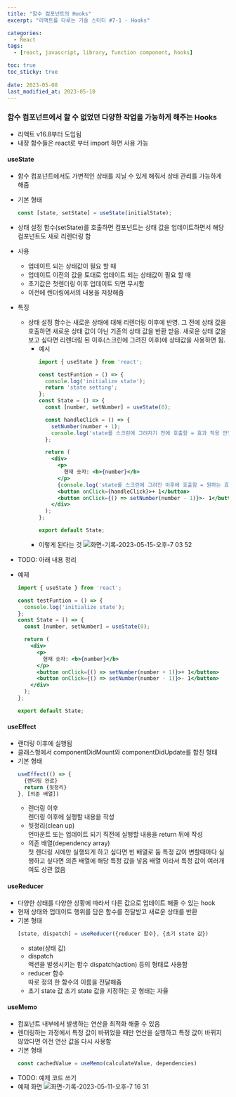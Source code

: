 ```yaml
---
title: "함수 컴포넌트의 Hooks"
excerpt: "리액트를 다루는 기술 스터디 #7-1 - Hooks"

categories:
  - React
tags:
  - [react, javascript, library, function component, hooks]

toc: true
toc_sticky: true
 
date: 2023-05-08
last_modified_at: 2023-05-10
---
```


### 함수 컴포넌트에서 할 수 없었던 다양한 작업을 가능하게 해주는 Hooks
- 리액트 v16.8부터 도입됨
- 내장 함수들은 react로 부터 import 하면 사용 가능

#### useState
- 함수 컴포넌트에서도 가변적인 상태를 지닐 수 있게 해줘서 상태 관리를 가능하게 해줌
- 기본 형태
  ```js
  const [state, setState] = useState(initialState);
  ```
- 상태 설정 함수(setState)를 호출하면 컴포넌트는 상태 값을 업데이트하면서 해당 컴포넌트도 새로 리렌더링 함
- 사용
  - 업데이트 되는 상태값이 필요 할 때
  - 업데이트 이전의 값을 토대로 업데이트 되는 상태값이 필요 할 때
  - 초기값은 첫렌더링 이후 업데이트 되면 무시함
  - 이전에 렌더링에서의 내용을 저장해줌
- 특징
  - 상태 설정 함수는 새로운 상태에 대해 리렌더링 이후에 반영. 그 전에 상태 값을 호출하면 새로운 상태 값이 아닌 기존의 상태 값을 반환 받음. 새로운 상태 값을 보고 싶다면 리렌더링 된 이후(스크린에 그려진 이후)에 상태값을 사용하면 됨.
    - 예시
      ```jsx
      import { useState } from 'react';

      const testFuntion = () => {
        console.log('initialize state');
        return 'state setting';
      };
      const State = () => {
        const [number, setNumber] = useState(0);

        const handleClick = () => {
          setNumber(number + 1);
          console.log('state를 스크린에 그려지기 전에 호출함 = 효과 적용 안됨', number);
        };

        return (
          <div>
            <p>
              현재 숫자: <b>{number}</b>
            </p>
            {console.log('state를 스크린에 그려진 이후에 호출함 = 원하는 효과가 적용됨', number)}
            <button onClick={handleClick}>+ 1</button>
            <button onClick={() => setNumber(number - 1)}>- 1</button>
          </div>
        );
      };

      export default State;
      ```
    - 이렇게 된다는 것
      ![화면-기록-2023-05-15-오후-7 03 52](https://github.com/sunmerrr/sunmerrr.github.io/assets/65106740/6ef300da-ffe8-41f1-8fcb-66e368e7aff9)

- TODO: 아래 내용 정리
  <!-- Updating state based on the previous state 
  Suppose the age is 42. This handler calls setAge(age + 1) three times:

    ```js
    function handleClick() {
      setAge(age + 1); // setAge(42 + 1)
      setAge(age + 1); // setAge(42 + 1)
      setAge(age + 1); // setAge(42 + 1)
    }
    ```
  However, after one click, age will only be 43 rather than 45! This is because calling the set function does not update the age state variable in the already running code. So each setAge(age + 1) call becomes setAge(43).

  To solve this problem, you may pass an updater function to setAge instead of the next state:
    ```js
    function handleClick() {
      setAge(a => a + 1); // setAge(42 => 43)
      setAge(a => a + 1); // setAge(43 => 44)
      setAge(a => a + 1); // setAge(44 => 45)
    }
    ```

  Here, a => a + 1 is your updater function. It takes the pending state and calculates the next state from it.

  React puts your updater functions in a queue. Then, during the next render, it will call them in the same order:

  a => a + 1 will receive 42 as the pending state and return 43 as the next state.
  a => a + 1 will receive 43 as the pending state and return 44 as the next state.
  a => a + 1 will receive 44 as the pending state and return 45 as the next state.
  There are no other queued updates, so React will store 45 as the current state in the end.

  By convention, it’s common to name the pending state argument for the first letter of the state variable name, like a for age. However, you may also call it like prevAge or something else that you find clearer.

  React may call your updaters twice in development to verify that they are pure. -->

- 예제
  ```jsx
  import { useState } from 'react';

  const testFuntion = () => {
    console.log('initialize state');
  };
  const State = () => {
    const [number, setNumber] = useState(0);

    return (
      <div>
        <p>
          현재 숫자: <b>{number}</b>
        </p>
        <button onClick={() => setNumber(number + 1)}>+ 1</button>
        <button onClick={() => setNumber(number - 1)}>- 1</button>
      </div>
    );
  };

  export default State;
  ```

#### useEffect
- 랜더링 이후에 실행됨
- 클래스형에서 componentDidMount와 componentDidUpdate를 합친 형태
- 기본 형태
  ```js
  useEffect(() => {
    {렌더링 완료}
    return {뒷정리}
  }, [의존 배열])
  ```
  - 렌더링 이후    
    렌더링 이후에 실행할 내용을 작성
  - 뒷정리(clean up)     
    언마운트 또는 업데이트 되기 직전에 실행할 내용을 return 뒤에 작성
  - 의존 배열(dependency array)    
    첫 렌더링 시에만 실행되게 하고 싶다면 빈 배열로 둠
    특정 값이 변할때마다 실행하고 싶다면 의존 배열에 해당 특정 값을 넣음
    배열 이라서 특정 값이 여러개여도 상관 없음

#### useReducer
- 다양한 상태를 다양한 상황에 따라서 다른 값으로 업데이트 해줄 수 있는 hook
- 현재 상태와 업데이트 행위를 담은 함수를 전달받고 새로운 상태를 반환
- 기본 형태
  ```js
  [state, dispatch] = useReducer({reducer 함수}, {초기 state 값})
  ```
  - state(상태 값)
  - dispatch    
    액션을 발생시키는 함수
    dispatch(action) 등의 형태로 사용함
  - reducer 함수     
    따로 정의 한 함수의 이름을 전달해줌
  - 초기 state 값
    초기 state 값을 지정하는 곳
    형태는 자율

#### useMemo
- 컴포넌트 내부에서 발생하는 연산을 최적화 해줄 수 있음
- 렌더링하는 과정에서 특정 값이 바뀌었을 때만 연산을 실행하고 특정 값이 바뀌지 않았다면 이전 연산 값을 다시 사용함
- 기본 형태
  ```js
  const cachedValue = useMemo(calculateValue, dependencies)
  ```
- TODO: 예제 코드 쓰기
- 예제 화면
  ![화면-기록-2023-05-11-오후-7 16 31](https://github.com/sunmerrr/sunmerrr.github.io/assets/65106740/7e4184bb-ea74-400d-80e6-6bb3f9a2ef38)

